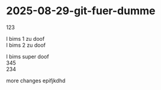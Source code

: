 # 2025-08-29-git-fuer-dumme

123

I bims 1 zu doof  
I bims 2 zu doof  

I bims super doof  
345  
234  

more changes
epifjkdhd
